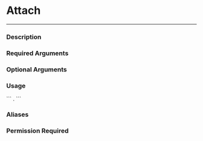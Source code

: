# Attach
---
### Description

### Required Arguments

### Optional Arguments

### Usage
\`\`\`
.
\`\`\`
### Aliases

### Permission Required

